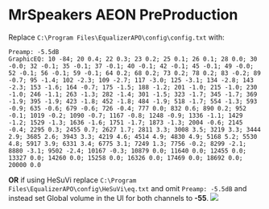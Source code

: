 # MrSpeakers AEON PreProduction
Replace `C:\Program Files\EqualizerAPO\config\config.txt` with:
```
Preamp: -5.5dB
GraphicEQ: 10 -84; 20 0.4; 22 0.3; 23 0.2; 25 0.1; 26 0.1; 28 0.0; 30 -0.0; 32 -0.1; 35 -0.1; 37 -0.1; 40 -0.1; 42 -0.1; 45 -0.1; 49 -0.0; 52 -0.1; 56 -0.1; 59 -0.1; 64 0.2; 68 0.2; 73 0.2; 78 0.2; 83 -0.2; 89 -0.7; 95 -1.4; 102 -2.3; 109 -2.7; 117 -3.0; 125 -3.1; 134 -2.8; 143 -2.3; 153 -1.6; 164 -0.7; 175 -1.5; 188 -1.2; 201 -1.0; 215 -1.0; 230 -1.0; 246 -1.1; 263 -1.3; 282 -1.4; 301 -1.5; 323 -1.7; 345 -1.7; 369 -1.9; 395 -1.9; 423 -1.8; 452 -1.8; 484 -1.9; 518 -1.7; 554 -1.3; 593 -0.9; 635 -0.6; 679 -0.6; 726 -0.4; 777 0.0; 832 0.6; 890 0.2; 952 -0.1; 1019 -0.2; 1090 -0.7; 1167 -0.8; 1248 -0.9; 1336 -1.1; 1429 -1.2; 1529 -1.3; 1636 -1.6; 1751 -1.7; 1873 -1.3; 2004 -0.6; 2145 -0.4; 2295 0.3; 2455 0.7; 2627 1.7; 2811 3.3; 3008 3.5; 3219 3.3; 3444 2.9; 3685 2.6; 3943 3.3; 4219 4.6; 4514 4.9; 4830 4.9; 5168 5.2; 5530 4.8; 5917 3.9; 6331 3.4; 6775 3.1; 7249 1.3; 7756 -0.2; 8299 -2.1; 8880 -3.1; 9502 -2.4; 10167 -0.3; 10879 0.0; 11640 0.0; 12455 0.0; 13327 0.0; 14260 0.0; 15258 0.0; 16326 0.0; 17469 0.0; 18692 0.0; 20000 0.0
```
**OR** if using HeSuVi replace `C:\Program Files\EqualizerAPO\config\HeSuVi\eq.txt` and omit `Preamp: -5.5dB` and instead set Global volume in the UI for both channels to **-55**.
![](https://raw.githubusercontent.com/jaakkopasanen/AutoEq/master/results/Innerfidelity%202017/innerfidelity/onear/MrSpeakers%20AEON%20PreProduction/MrSpeakers%20AEON%20PreProduction.png)